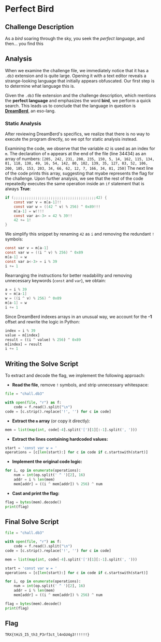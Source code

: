 # Perfect Bird

## Challenge Description

As a *bird* soaring through the sky, you seek the *perfect language*, and then... you find this

## Analysis
When we examine the challenge file, we immediately notice that it has a `.db3` extension and is quite large. Opening it with a text editor reveals a strange-looking language that initially appears obfuscated. Our first step is to determine what language this is.

Given the `.db3` file extension and the challenge description, which mentions the **perfect language** and emphasizes the word **bird**, we perform a quick search. This leads us to conclude that the language in question is [**DreamBerd**](https://github.com/TodePond/GulfOfMexico), an eso-lang.

### Static Analysis
After reviewing DreamBerd's specifics, we realize that there is no way to execute the program directly, so we opt for static analysis instead.

Examining the code, we observe that the variable `42` is used as an index for `m`. The declaration of `m` appears at the end of the file (line 34434) as an array of numbers:
`[205, 242, 231, 208, 235, 150, 5, 14, 162, 115, 134, 81, 118, 138, 49, 16, 54, 142, 80, 102, 139, 35, 127, 83, 52, 106, 200, 185, 153, 203, 34, 66, 62, 12, 7, 166, 34, 81, 250]`
The next line of the code prints this array, suggesting that myabe represents the flag for the challenge. Upon further analysis, we see that the rest of the code repeatedly executes the same operation inside an `if` statement that is always **True**:
```c
if (;;;;;;;;;;;;;;;;;;;;;;;;;;;;;;;;;;;;;;42) {
    const var v = m[a-1]!!
    const var w = ((42 ^ v) % 256) ^ 0x89!!!
	m[a-1] = w!!!!
	const var a<-3> = 42 % 39!!
	42 += 1!
}
```
We simplify this snippet by renaming `42` as `i` and removing the redundant `!` symbols:
```c
const var v = m[a-1]
const var w = ((i ^ v) % 256) ^ 0x89
m[a-1] = w
const var a<-3> = i % 39
i += 1
```
Rearranging the instructions for better readability and removing unnecessary keywords (`const` and `var`), we obtain:
```c
a = i % 39
v = m[a-1]
w = ((i ^ v) % 256) ^ 0x89
m[a-1] = w
i += 1
```
Since DreamBerd indexes arrays in an unusual way, we account for the **-1** offset and rewrite the logic in Python:
```py
index = i % 39
value = m[index]
result = ((i ^ value) % 256) ^ 0x89
m[index] = result
i += 1
```

## Writing the Solve Script
To extract and decode the flag, we implement the following approach:

- **Read the file**, remove `!` symbols, and strip unnecessary whitespace:
```py
file = "chall.db3"

with open(file, "r") as f:
	code = f.read().split("\n")
code = [c.strip().replace('!', '') for c in code]
```

- **Extract the `m` array** (or copy it directly):
```py
mem = list(map(int, code[-4].split('[')[1][:-1].split(', ')))
```

- **Extract the lines containing hardcoded values:**
```py
start = 'const var w = '
operations = [c[len(start):] for c in code if c.startswith(start)]
```

- **Implement the original code logic:**
```py
for i, op in enumerate(operations):
	num = int(op.split(' ^ ')[2], 16)
	addr = i % len(mem)
	mem[addr] = ((i ^ mem[addr]) % 256) ^ num
```

- **Cast and print the flag:**
```py
flag = bytes(mem).decode()
print(flag)
```

## Final Solve Script
```py
file = "chall.db3"

with open(file, "r") as f:
	code = f.read().split("\n")
code = [c.strip().replace('!', '') for c in code]

mem = list(map(int, code[-4].split('[')[1][:-1].split(', ')))

start = 'const var w = '
operations = [c[len(start):] for c in code if c.startswith(start)]

for i, op in enumerate(operations):
	num = int(op.split(' ^ ')[2], 16)
	addr = i % len(mem)
	mem[addr] = ((i ^ mem[addr]) % 256) ^ num

flag = bytes(mem).decode()
print(flag)
```

## Flag
`TRX{tHi5_I5_th3_P3rf3ct_l4nGU4g3!!!!!!}`
